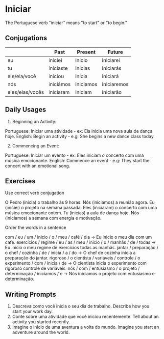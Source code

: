 # Iniciar

The Portuguese verb "iniciar" means "to start" or "to begin."

## Conjugations

|                 | Past      | Present   | Future      |
| --------------- | --------- | --------- | ----------- |
| eu              | iniciei   | inicio    | iniciarei   |
| tu              | iniciaste | inicias   | iniciarás   |
| ele/ela/você    | iniciou   | inicia    | iniciará    |
| nós             | iniciámos | iniciamos | iniciaremos |
| eles/elas/vocês | iniciaram | iniciam   | iniciarão   |

## Daily Usages

1. Beginning an Activity:

Portuguese: Iniciar uma atividade - ex: Ela inicia uma nova aula de dança hoje.
English: Begin an activity - e.g: She begins a new dance class today.

2. Commencing an Event:

Portuguese: Iniciar um evento - ex: Eles iniciam o concerto com uma música emocionante.
English: Commence an event - e.g: They start the concert with an emotional song.

## Exercises

Use correct verb conjugation

O Pedro (inicia) o trabalho às 9 horas.
Nós (iniciamos) a reunião agora.
Eu (iniciei) o projeto na semana passada.
Eles (iniciaram) o concerto com uma música emocionante ontem.
Tu (inicias) a aula de dança hoje.
Nós (iniciamos) a semana com energia e motivação.

Order the words in a sentence

com / eu / um / inicio / o / meu / café / dia -> Eu inicio o meu dia com um café.
exercícios / regime / eu / as / meu / inicio / o / manhãs / de / todas -> Eu inicio o meu regime de exercícios todas as manhãs.
jantar / preparação / o chef / cozinha / de / inicia / a / do -> O chef de cozinha inicia a preparação do jantar.
rigoroso / o cientista / variáveis / controle / o experimento / com / inicia / de -> O cientista inicia o experimento com rigoroso controle de variáveis.
nós / com / entusiasmo / o projeto / determinação / iniciamos / e -> Nós iniciamos o projeto com entusiasmo e determinação.

## Writing Prompts

1. Descreva como você inicia o seu dia de trabalho. Describe how you start your work day.
2. Conte sobre uma atividade que você iniciou recentemente. Tell about an activity you started recently.
3. Imagine o início de uma aventura a volta do mundo. Imagine you start an adventure around the world.

